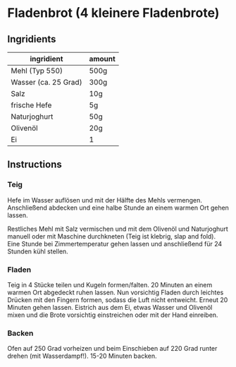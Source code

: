 # Fladenbrot (4 kleinere Fladenbrote)

## Ingridients

| ingridient | amount |
| --------------------- | ----------- |
| Mehl (Typ 550)        | 500g        |
| Wasser (ca. 25 Grad)  | 300g          |
| Salz                  | 10g    |
| frische Hefe          | 5g        |
| Naturjoghurt          | 50g |
| Olivenöl              | 20g |
| Ei                    | 1   |

## Instructions

### Teig
Hefe im Wasser auflösen und mit der Hälfte des Mehls vermengen. Anschließend abdecken und eine halbe Stunde an einem warmen Ort gehen lassen.

Restliches Mehl mit Salz vermischen und mit dem Olivenöl und Naturjoghurt manuell oder mit Maschine durchkneten (Teig ist klebrig, slap and fold). Eine Stunde bei Zimmertemperatur gehen lassen und anschließend für 24 Stunden kühl stellen.

### Fladen
Teig in 4 Stücke teilen und Kugeln formen/falten. 20 Minuten an einem warmen Ort abgedeckt ruhen lassen. Nun vorsichtig Fladen durch leichtes Drücken mit den Fingern formen, sodass die Luft nicht entweicht. Erneut 20 Minuten gehen lassen.
Eistrich aus dem Ei, etwas Wasser und Olivenöl mixen und die Brote vorsichtig einstreichen oder mit der Hand einreiben.


### Backen
Ofen auf 250 Grad vorheizen und beim Einschieben auf 220 Grad runter drehen (mit Wasserdampf!). 15-20 Minuten backen.
